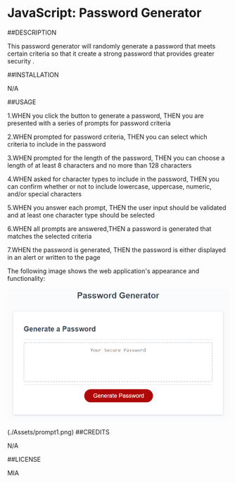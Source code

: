 # JavaScript: Password Generator

##DESCRIPTION

This password generator will randomly generate a password that meets certain criteria so that it create a strong password that provides greater security .

##INSTALLATION

N/A

##USAGE


1.WHEN you click the button to generate a password, THEN  you are presented with a series of prompts for password criteria

2.WHEN prompted for password criteria, THEN you can select which criteria to include in the password

3.WHEN prompted for the length of the password, THEN you can choose a length of at least 8 characters and no more than 128 characters


4.WHEN asked for character types to include in the password, THEN you can confirm whether or not to include lowercase, uppercase, numeric, and/or special characters

5.WHEN you answer each prompt, THEN the user input should be validated and at least one character type should be selected

6.WHEN all prompts are answered,THEN a password is generated that matches the selected criteria

7.WHEN the password is generated, THEN the password is either displayed in an alert or written to the page


The following image shows the web application's appearance and functionality:

![The Password Generator application displays a red button to "Generate Password".](./Assets/03-javascript-homework-demo.png)


(./Assets/prompt1.png)
##CREDITS

N/A

##LICENSE

MIA

